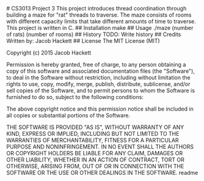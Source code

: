 <snippet>
  <content>
# CS3013 Project 3
This project introduces thread coordination through building a maze for "rat" threads to traverse.
The maze consists of rooms with different capacity limits that take different amounts of time to traverse.
This project is written in C.
## Installation
make
## Usage
./maze (number of rats) (number of rooms)
## History
TODO: Write history
## Credits
Written by: Jacob Hackett
## License
The MIT License (MIT)

Copyright (c) 2015 Jacob Hackett

Permission is hereby granted, free of charge, to any person obtaining a copy
of this software and associated documentation files (the "Software"), to deal
in the Software without restriction, including without limitation the rights
to use, copy, modify, merge, publish, distribute, sublicense, and/or sell
copies of the Software, and to permit persons to whom the Software is
furnished to do so, subject to the following conditions:

The above copyright notice and this permission notice shall be included in
all copies or substantial portions of the Software.

THE SOFTWARE IS PROVIDED "AS IS", WITHOUT WARRANTY OF ANY KIND, EXPRESS OR
IMPLIED, INCLUDING BUT NOT LIMITED TO THE WARRANTIES OF MERCHANTABILITY,
FITNESS FOR A PARTICULAR PURPOSE AND NONINFRINGEMENT. IN NO EVENT SHALL THE
AUTHORS OR COPYRIGHT HOLDERS BE LIABLE FOR ANY CLAIM, DAMAGES OR OTHER
LIABILITY, WHETHER IN AN ACTION OF CONTRACT, TORT OR OTHERWISE, ARISING FROM,
OUT OF OR IN CONNECTION WITH THE SOFTWARE OR THE USE OR OTHER DEALINGS IN
THE SOFTWARE.
</content>
  <tabTrigger>readme</tabTrigger>
</snippet>